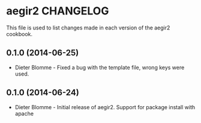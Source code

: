 aegir2 CHANGELOG
================

This file is used to list changes made in each version of the aegir2 cookbook.

0.1.0 (2014-06-25)
------------------
- Dieter Blomme - Fixed a bug with the template file, wrong keys were used.

0.1.0 (2014-06-24)
------------------
- Dieter Blomme - Initial release of aegir2. Support for package install with apache
